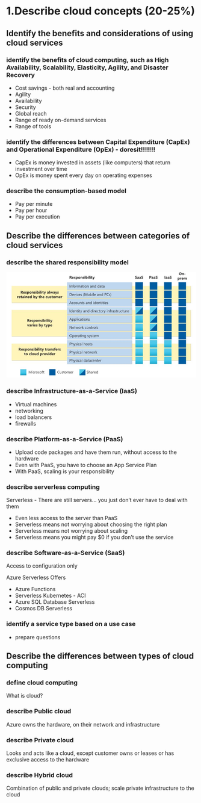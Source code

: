 #   1.Describe cloud concepts (20-25%)
## Identify the benefits and considerations of using cloud services
### identify the benefits of cloud computing, such as High Availability, Scalability, Elasticity, Agility, and Disaster Recovery
- Cost savings - both real and accounting
- Agility
- Availability
- Security
- Global reach
- Range of ready on-demand services
- Range of tools

### identify the differences between Capital Expenditure (CapEx) and Operational Expenditure (OpEx) - doresit!!!!!!!
- CapEx is money invested in assets (like computers) that return investment over time
- OpEx is money spent every day on operating expenses

### describe the consumption-based model
- Pay per minute
- Pay per hour
- Pay per execution

## Describe the differences between categories of cloud services
### describe the shared responsibility model
![Shared Responsibility Model](images/sharedmodel.jpg)

### describe Infrastructure-as-a-Service (IaaS)
- Virtual machines
- networking
- load balancers
- firewalls

### describe Platform-as-a-Service (PaaS)
- Upload code packages and have them run, without access to the hardware
- Even with PaaS, you have to choose an App Service Plan
- With PaaS, scaling is your responsibility

### describe serverless computing
Serverless - There are still servers… you just don’t ever have to deal with them
- Even less access to the server than PaaS
- Serverless means not worrying about choosing the right plan
- Serverless means not worrying about scaling
- Serverless means you might pay $0 if you don’t use the service

### describe Software-as-a-Service (SaaS)
Access to configuration only

Azure Serverless Offers
- Azure Functions
- Serverless Kubernetes - ACI
- Azure SQL Database Serverless
- Cosmos DB Serverless

### identify a service type based on a use case
- prepare questions

## Describe the differences between types of cloud computing
### define cloud computing
What is cloud?

### describe Public cloud
Azure owns the hardware, on their network and infrastructure

### describe Private cloud
Looks and acts like a cloud, except customer owns or leases or has exclusive access to the hardware

### describe Hybrid cloud
Combination of public and private clouds; scale private infrastructure to the cloud
